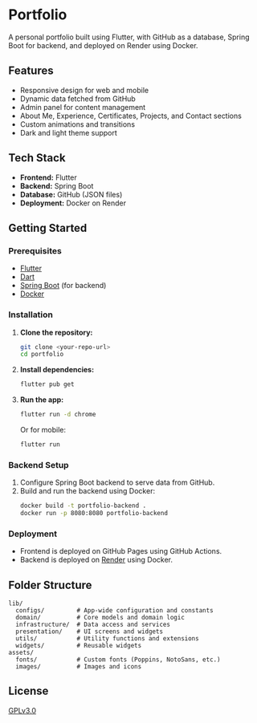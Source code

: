 # Portfolio

A personal portfolio built using Flutter, with GitHub as a database, Spring Boot for backend, and
deployed on Render using Docker.

## Features

- Responsive design for web and mobile
- Dynamic data fetched from GitHub
- Admin panel for content management
- About Me, Experience, Certificates, Projects, and Contact sections
- Custom animations and transitions
- Dark and light theme support

## Tech Stack

- **Frontend:** Flutter
- **Backend:** Spring Boot
- **Database:** GitHub (JSON files)
- **Deployment:** Docker on Render

## Getting Started

### Prerequisites

- [Flutter](https://flutter.dev/docs/get-started/install)
- [Dart](https://dart.dev/get-dart)
- [Spring Boot](https://spring.io/projects/spring-boot) (for backend)
- [Docker](https://www.docker.com/get-started)

### Installation

1. **Clone the repository:**
   ```bash
   git clone <your-repo-url>
   cd portfolio
   ```
2. **Install dependencies:**
   ```bash
   flutter pub get
   ```
3. **Run the app:**
   ```bash
   flutter run -d chrome
   ```
   Or for mobile:
   ```bash
   flutter run
   ```

### Backend Setup

1. Configure Spring Boot backend to serve data from GitHub.
2. Build and run the backend using Docker:
   ```bash
   docker build -t portfolio-backend .
   docker run -p 8080:8080 portfolio-backend
   ```

### Deployment

- Frontend is deployed on GitHub Pages using GitHub Actions.
- Backend is deployed on [Render](https://render.com/) using Docker.

## Folder Structure

```
lib/
  configs/         # App-wide configuration and constants
  domain/          # Core models and domain logic
  infrastructure/  # Data access and services
  presentation/    # UI screens and widgets
  utils/           # Utility functions and extensions
  widgets/         # Reusable widgets
assets/
  fonts/           # Custom fonts (Poppins, NotoSans, etc.)
  images/          # Images and icons
```

## License

[GPLv3.0](LICENSE)
